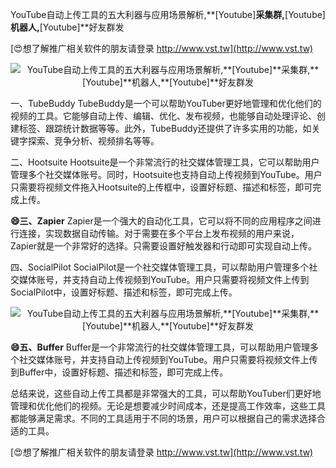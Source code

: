 YouTube自动上传工具的五大利器与应用场景解析,**[Youtube]**采集群,**[Youtube]**机器人,**[Youtube]**好友群发

[😍想了解推广相关软件的朋友请登录 http://www.vst.tw](http://www.vst.tw)

 <center><img src="https://vst.tw/MP4/tuiguang/png/3.png" alt="YouTube自动上传工具的五大利器与应用场景解析,**[Youtube]**采集群,**[Youtube]**机器人,**[Youtube]**好友群发"></center>

一、TubeBuddy
TubeBuddy是一个可以帮助YouTuber更好地管理和优化他们的视频的工具。它能够自动上传、编辑、优化、发布视频，也能够自动处理评论、创建标签、跟踪统计数据等等。此外，TubeBuddy还提供了许多实用的功能，如关键字探索、竞争分析、视频排名等等。

二、Hootsuite
Hootsuite是一个非常流行的社交媒体管理工具，它可以帮助用户管理多个社交媒体账号。同时，Hootsuite也支持自动上传视频到YouTube。用户只需要将视频文件拖入Hootsuite的上传框中，设置好标题、描述和标签，即可完成上传。

**😄三、Zapier**
Zapier是一个强大的自动化工具，它可以将不同的应用程序之间进行连接，实现数据自动传输。对于需要在多个平台上发布视频的用户来说，Zapier就是一个非常好的选择。只需要设置好触发器和行动即可实现自动上传。

四、SocialPilot
SocialPilot是一个社交媒体管理工具，可以帮助用户管理多个社交媒体账号，并支持自动上传视频到YouTube。用户只需要将视频文件上传到SocialPilot中，设置好标题、描述和标签，即可完成上传。

 <center><img src="https://vst.tw/MP4/tuiguang/png/3.png" alt="YouTube自动上传工具的五大利器与应用场景解析,**[Youtube]**采集群,**[Youtube]**机器人,**[Youtube]**好友群发"></center>

**😄五、Buffer**
Buffer是一个非常流行的社交媒体管理工具，可以帮助用户管理多个社交媒体账号，并支持自动上传视频到YouTube。用户只需要将视频文件上传到Buffer中，设置好标题、描述和标签，即可完成上传。

总结来说，这些自动上传工具都是非常强大的工具，可以帮助YouTuber们更好地管理和优化他们的视频。无论是想要减少时间成本，还是提高工作效率，这些工具都能够满足需求。不同的工具适用于不同的场景，用户可以根据自己的需求选择合适的工具。

[😍想了解推广相关软件的朋友请登录 http://www.vst.tw](http://www.vst.tw)



